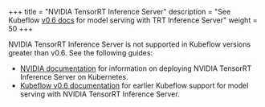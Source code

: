 +++
title = "NVIDIA TensorRT Inference Server"
description = "See Kubeflow [v0.6 docs](https://v0-6.kubeflow.org/docs/components/serving/tfbatchpredict/) for model serving with TRT Inference Server"
weight = 50
+++

NVIDIA TensorRT Inference Server is not supported in Kubeflow versions greater 
than v0.6. See the following guides:

* [NVIDIA 
  documentation](https://github.com/NVIDIA/tensorrt-inference-server/tree/master/deploy/single_server) 
  for information on deploying NVIDIA TensorRT Inference Server on Kubernetes.
* [Kubeflow v0.6 
  documentation](https://v0-6.kubeflow.org/docs/components/serving/trtinferenceserver/)
  for earlier Kubeflow support for model serving with NVIDIA TensorRT Inference 
  Server.
